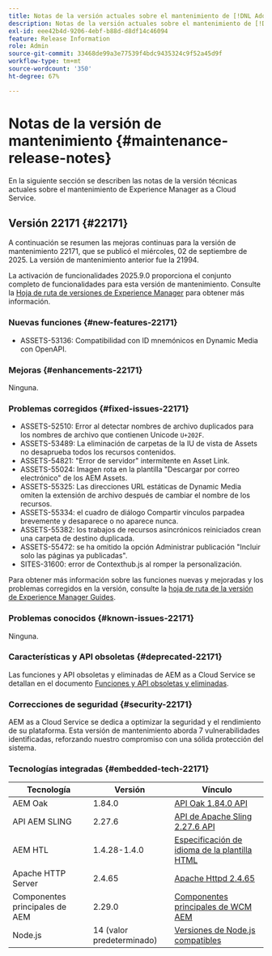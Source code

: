 ```yaml
---
title: Notas de la versión actuales sobre el mantenimiento de [!DNL Adobe Experience Manager] as a Cloud Service.
description: Notas de la versión actuales sobre el mantenimiento de [!DNL Adobe Experience Manager] as a Cloud Service.
exl-id: eee42b4d-9206-4ebf-b88d-d8df14c46094
feature: Release Information
role: Admin
source-git-commit: 33468de99a3e77539f4bdc9435324c9f52a45d9f
workflow-type: tm+mt
source-wordcount: '350'
ht-degree: 67%

---
```



# Notas de la versión de mantenimiento {#maintenance-release-notes}

En la siguiente sección se describen las notas de la versión técnicas actuales sobre el mantenimiento de Experience Manager as a Cloud Service.

## Versión 22171 {#22171}

A continuación se resumen las mejoras continuas para la versión de mantenimiento 22171, que se publicó el miércoles, 02 de septiembre de 2025. La versión de mantenimiento anterior fue la 21994.

La activación de funcionalidades 2025.9.0 proporciona el conjunto completo de funcionalidades para esta versión de mantenimiento. Consulte la [Hoja de ruta de versiones de Experience Manager](https://experienceleague.adobe.com/es/docs/experience-manager-release-information/aem-release-updates/update-releases-roadmap) para obtener más información.

### Nuevas funciones  {#new-features-22171}

* ASSETS-53136: Compatibilidad con ID mnemónicos en Dynamic Media con OpenAPI.

### Mejoras {#enhancements-22171}

Ninguna.

### Problemas corregidos {#fixed-issues-22171}

* ASSETS-52510: Error al detectar nombres de archivo duplicados para los nombres de archivo que contienen Unicode `U+202F`.
* ASSETS-53489: La eliminación de carpetas de la IU de vista de Assets no desaprueba todos los recursos contenidos.
* ASSETS-54821: &quot;Error de servidor&quot; intermitente en Asset Link.
* ASSETS-55024: Imagen rota en la plantilla &quot;Descargar por correo electrónico&quot; de los AEM Assets.
* ASSETS-55325: Las direcciones URL estáticas de Dynamic Media omiten la extensión de archivo después de cambiar el nombre de los recursos.
* ASSETS-55334: el cuadro de diálogo Compartir vínculos parpadea brevemente y desaparece o no aparece nunca.
* ASSETS-55382: los trabajos de recursos asincrónicos reiniciados crean una carpeta de destino duplicada.
* ASSETS-55472: se ha omitido la opción Administrar publicación &quot;Incluir solo las páginas ya publicadas&quot;.
* SITES-31600: error de Contexthub.js al romper la personalización.

Para obtener más información sobre las funciones nuevas y mejoradas y los problemas corregidos en la versión, consulte la [hoja de ruta de la versión de Experience Manager Guides](https://experienceleague.adobe.com/es/docs/experience-manager-guides/using/release-info/aem-guides-releases-roadmap).

### Problemas conocidos {#known-issues-22171}

Ninguna.

### Características y API obsoletas {#deprecated-22171}

Las funciones y API obsoletas y eliminadas de AEM as a Cloud Service se detallan en el documento [Funciones y API obsoletas y eliminadas](/help/release-notes/deprecated-removed-features.md).

### Correcciones de seguridad {#security-22171}

AEM as a Cloud Service se dedica a optimizar la seguridad y el rendimiento de su plataforma. Esta versión de mantenimiento aborda 7 vulnerabilidades identificadas, reforzando nuestro compromiso con una sólida protección del sistema.

### Tecnologías integradas {#embedded-tech-22171}

| Tecnología | Versión | Vínculo |
|---|---|---|
| AEM Oak | 1.84.0 | [API Oak 1.84.0 API](https://www.javadoc.io/doc/org.apache.jackrabbit/oak-api/1.84/index.html) |
| API AEM SLING | 2.27.6 | [API de Apache Sling 2.27.6 API](https://www.javadoc.io/doc/org.apache.sling/org.apache.sling.api/latest/index.html) |
| AEM HTL | 1.4.28-1.4.0 | [Especificación de idioma de la plantilla HTML](https://github.com/adobe/htl-spec) |
| Apache HTTP Server | 2.4.65 | [Apache Httpd 2.4.65](https://apache.googlesource.com/httpd/+/refs/tags/2.4.65/CHANGES) |
| Componentes principales de AEM | 2.29.0 | [Componentes principales de WCM AEM](https://github.com/adobe/aem-core-wcm-components) |
| Node.js | 14 (valor predeterminado) | [Versiones de Node.js compatibles](https://experienceleague.adobe.com/es/docs/experience-manager-cloud-service/content/implementing/developing/developing-with-front-end-pipelines#node-versions) |
